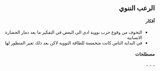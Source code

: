 <div dir="rtl">
<h2>الرعب الننوي </h2>



<h4> أفكار</h4>

- التخوف من وقوع حرب نووية ادی الی البعض في التفكير ما بعد دمار الحضارة الانسانية
- في البداية الناس كانت متحمسة للطاقة النووية لاكن بعد ذلك تغير المنظور لها

<h4> مصطلحات</h4>
- 
- 
-


</div>
